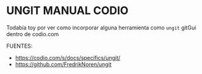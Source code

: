 




# UNGIT MANUAL CODIO



Todabía toy por ver como incorporar alguna herramienta como `ungit` gitGui dentro de codio.com




FUENTES:
- <https://codio.com/s/docs/specifics/ungit/>
- <https://github.com/FredrikNoren/ungit>